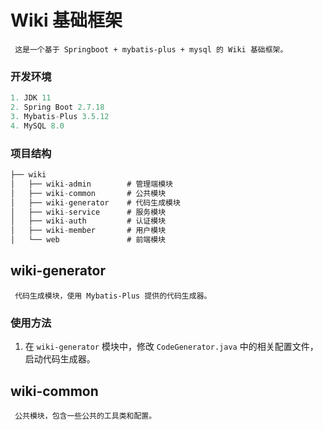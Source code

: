# Wiki 基础框架

```Tip
 这是一个基于 Springboot + mybatis-plus + mysql 的 Wiki 基础框架。
```
### 开发环境
```kotlin notebook
1. JDK 11 
2. Spring Boot 2.7.18
3. Mybatis-Plus 3.5.12
4. MySQL 8.0
```
### 项目结构
```kotlin notebook  
├── wiki
│   ├── wiki-admin        # 管理端模块
│   ├── wiki-common       # 公共模块
│   ├── wiki-generator    # 代码生成模块
│   ├── wiki-service      # 服务模块    
│   ├── wiki-auth         # 认证模块
│   ├── wiki-member       # 用户模块
│   └── web               # 前端模块
```
## wiki-generator
```Tip
 代码生成模块，使用 Mybatis-Plus 提供的代码生成器。
```
### 使用方法
1. 在 `wiki-generator` 模块中，修改 `CodeGenerator.java` 中的相关配置文件，启动代码生成器。

## wiki-common
```Tip
 公共模块，包含一些公共的工具类和配置。
```